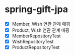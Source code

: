 # spring-gift-jpa

- [x] Member, Wish 연관 관계 매핑
- [x] Product, Wish 연관 관계 매핑
- [x] MemberRepositoryTest
- [x] WishRepositoryTest
- [x] ProductRepositoryTest